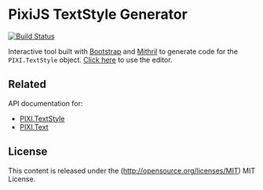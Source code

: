 # PixiJS TextStyle Generator

[![Build Status](https://travis-ci.org/pixijs/pixi-text-style.svg?branch=master)](https://travis-ci.org/pixijs/pixi-text-style)

Interactive tool built with [Bootstrap](https://getbootstrap.com/) and [Mithril](https://mithril.js.org/) to generate code for the `PIXI.TextStyle` object. [Click here](https://pixijs.github.io/pixi-text-style/) to use the editor.

## Related

API documentation for:

* [PIXI.TextStyle](http://pixijs.download/release/docs/PIXI.TextStyle.html)
* [PIXI.Text](http://pixijs.download/release/docs/PIXI.Text.html)

## License

This content is released under the (http://opensource.org/licenses/MIT) MIT License.